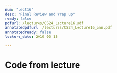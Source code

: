 ```yaml
---
num: "lect16"
desc: "Final Review and Wrap up"
ready: false
pdfurl: /lectures/CS24_Lecture16.pdf
annotatedpdfurl: /lectures/CS24_Lecture16_ann.pdf
annotatedready: false
lecture_date: 2019-03-13

---
```

# Code from lecture

